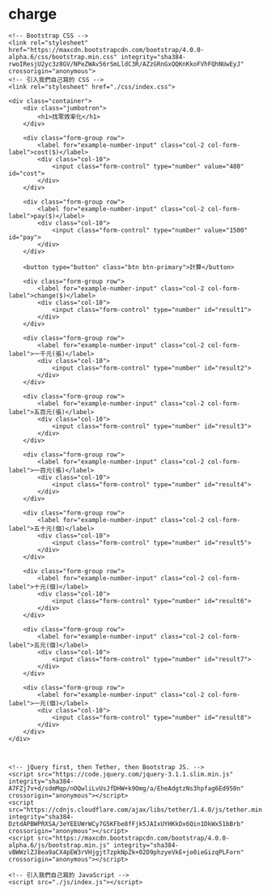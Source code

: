 # charge
<!DOCTYPE html>
<html lang="zh-TW">

<head>
    <meta charset="UTF-8">
    <meta name="viewport" content="width=device-width, initial-scale=1.0">
    <meta http-equiv="X-UA-Compatible" content="ie=edge">
    <title>找零效率化</title>

    <!-- Bootstrap CSS -->
    <link rel="stylesheet" href="https://maxcdn.bootstrapcdn.com/bootstrap/4.0.0-alpha.6/css/bootstrap.min.css" integrity="sha384-rwoIResjU2yc3z8GV/NPeZWAv56rSmLldC3R/AZzGRnGxQQKnKkoFVhFQhNUwEyJ" crossorigin="anonymous">
    <!-- 引入我們自己寫的 CSS -->
    <link rel="stylesheet" href="./css/index.css">
</head>

<body>

    <div class="container">
        <div class="jumbotron">
            <h1>找零效率化</h1>
        </div>

        <div class="form-group row">
            <label for="example-number-input" class="col-2 col-form-label">cost($)</label>
            <div class="col-10">
                <input class="form-control" type="number" value="480" id="cost">
            </div>
        </div>

        <div class="form-group row">
            <label for="example-number-input" class="col-2 col-form-label">pay($)</label>
            <div class="col-10">
                <input class="form-control" type="number" value="1500" id="pay">
            </div>
        </div>

        <button type="button" class="btn btn-primary">計算</button>

        <div class="form-group row">
            <label for="example-number-input" class="col-2 col-form-label">change($)</label>
            <div class="col-10">
                <input class="form-control" type="number" id="result1">
            </div>
        </div>

        <div class="form-group row">
            <label for="example-number-input" class="col-2 col-form-label">一千元(張)</label>
            <div class="col-10">
                <input class="form-control" type="number" id="result2">
            </div>
        </div>

        <div class="form-group row">
            <label for="example-number-input" class="col-2 col-form-label">五百元(張)</label>
            <div class="col-10">
                <input class="form-control" type="number" id="result3">
            </div>
        </div>

        <div class="form-group row">
            <label for="example-number-input" class="col-2 col-form-label">一百元(張)</label>
            <div class="col-10">
                <input class="form-control" type="number" id="result4">
            </div>
        </div>

        <div class="form-group row">
            <label for="example-number-input" class="col-2 col-form-label">五十元(個)</label>
            <div class="col-10">
                <input class="form-control" type="number" id="result5">
            </div>
        </div>

        <div class="form-group row">
            <label for="example-number-input" class="col-2 col-form-label">十元(個)</label>
            <div class="col-10">
                <input class="form-control" type="number" id="result6">
            </div>
        </div>

        <div class="form-group row">
            <label for="example-number-input" class="col-2 col-form-label">五元(個)</label>
            <div class="col-10">
                <input class="form-control" type="number" id="result7">
            </div>
        </div>

        <div class="form-group row">
            <label for="example-number-input" class="col-2 col-form-label">一元(個)</label>
            <div class="col-10">
                <input class="form-control" type="number" id="result8">
            </div>
        </div>
    </div>



    <!-- jQuery first, then Tether, then Bootstrap JS. -->
    <script src="https://code.jquery.com/jquery-3.1.1.slim.min.js" integrity="sha384-A7FZj7v+d/sdmMqp/nOQwliLvUsJfDHW+k9Omg/a/EheAdgtzNs3hpfag6Ed950n" crossorigin="anonymous"></script>
    <script src="https://cdnjs.cloudflare.com/ajax/libs/tether/1.4.0/js/tether.min.js" integrity="sha384-DztdAPBWPRXSA/3eYEEUWrWCy7G5KFbe8fFjk5JAIxUYHKkDx6Qin1DkWx51bBrb" crossorigin="anonymous"></script>
    <script src="https://maxcdn.bootstrapcdn.com/bootstrap/4.0.0-alpha.6/js/bootstrap.min.js" integrity="sha384-vBWWzlZJ8ea9aCX4pEW3rVHjgjt7zpkNpZk+02D9phzyeVkE+jo0ieGizqPLForn" crossorigin="anonymous"></script>

    <!-- 引入我們自己寫的 JavaScript -->
    <script src="./js/index.js"></script>
</body>

</html>
